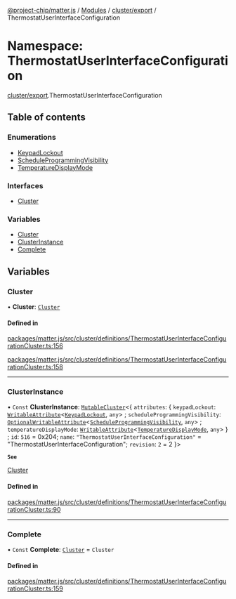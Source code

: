 [@project-chip/matter.js](../README.md) / [Modules](../modules.md) / [cluster/export](cluster_export.md) / ThermostatUserInterfaceConfiguration

# Namespace: ThermostatUserInterfaceConfiguration

[cluster/export](cluster_export.md).ThermostatUserInterfaceConfiguration

## Table of contents

### Enumerations

- [KeypadLockout](../enums/cluster_export.ThermostatUserInterfaceConfiguration.KeypadLockout.md)
- [ScheduleProgrammingVisibility](../enums/cluster_export.ThermostatUserInterfaceConfiguration.ScheduleProgrammingVisibility.md)
- [TemperatureDisplayMode](../enums/cluster_export.ThermostatUserInterfaceConfiguration.TemperatureDisplayMode.md)

### Interfaces

- [Cluster](../interfaces/cluster_export.ThermostatUserInterfaceConfiguration.Cluster.md)

### Variables

- [Cluster](cluster_export.ThermostatUserInterfaceConfiguration.md#cluster)
- [ClusterInstance](cluster_export.ThermostatUserInterfaceConfiguration.md#clusterinstance)
- [Complete](cluster_export.ThermostatUserInterfaceConfiguration.md#complete)

## Variables

### Cluster

• **Cluster**: [`Cluster`](../interfaces/cluster_export.ThermostatUserInterfaceConfiguration.Cluster.md)

#### Defined in

[packages/matter.js/src/cluster/definitions/ThermostatUserInterfaceConfigurationCluster.ts:156](https://github.com/project-chip/matter.js/blob/5f71eedebdb9fa54338bde320c311bb359b7455d/packages/matter.js/src/cluster/definitions/ThermostatUserInterfaceConfigurationCluster.ts#L156)

[packages/matter.js/src/cluster/definitions/ThermostatUserInterfaceConfigurationCluster.ts:158](https://github.com/project-chip/matter.js/blob/5f71eedebdb9fa54338bde320c311bb359b7455d/packages/matter.js/src/cluster/definitions/ThermostatUserInterfaceConfigurationCluster.ts#L158)

___

### ClusterInstance

• `Const` **ClusterInstance**: [`MutableCluster`](../interfaces/cluster_export.MutableCluster-1.md)\<\{ `attributes`: \{ `keypadLockout`: [`WritableAttribute`](../interfaces/cluster_export.WritableAttribute.md)\<[`KeypadLockout`](../enums/cluster_export.ThermostatUserInterfaceConfiguration.KeypadLockout.md), `any`\> ; `scheduleProgrammingVisibility`: [`OptionalWritableAttribute`](../interfaces/cluster_export.OptionalWritableAttribute.md)\<[`ScheduleProgrammingVisibility`](../enums/cluster_export.ThermostatUserInterfaceConfiguration.ScheduleProgrammingVisibility.md), `any`\> ; `temperatureDisplayMode`: [`WritableAttribute`](../interfaces/cluster_export.WritableAttribute.md)\<[`TemperatureDisplayMode`](../enums/cluster_export.ThermostatUserInterfaceConfiguration.TemperatureDisplayMode.md), `any`\>  } ; `id`: ``516`` = 0x204; `name`: ``"ThermostatUserInterfaceConfiguration"`` = "ThermostatUserInterfaceConfiguration"; `revision`: ``2`` = 2 }\>

**`See`**

[Cluster](cluster_export.ThermostatUserInterfaceConfiguration.md#cluster)

#### Defined in

[packages/matter.js/src/cluster/definitions/ThermostatUserInterfaceConfigurationCluster.ts:90](https://github.com/project-chip/matter.js/blob/5f71eedebdb9fa54338bde320c311bb359b7455d/packages/matter.js/src/cluster/definitions/ThermostatUserInterfaceConfigurationCluster.ts#L90)

___

### Complete

• `Const` **Complete**: [`Cluster`](../interfaces/cluster_export.ThermostatUserInterfaceConfiguration.Cluster.md) = `Cluster`

#### Defined in

[packages/matter.js/src/cluster/definitions/ThermostatUserInterfaceConfigurationCluster.ts:159](https://github.com/project-chip/matter.js/blob/5f71eedebdb9fa54338bde320c311bb359b7455d/packages/matter.js/src/cluster/definitions/ThermostatUserInterfaceConfigurationCluster.ts#L159)
